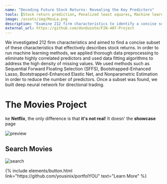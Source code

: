 ```yaml
---
name: "Decoding Future Stock Returns: Revealing the Key Predictors"
tools: [Stock return prediction, Penalized least squares, Machine learning, Neural network, Elastic Net, Panel data, Big Data, Cross-sectional & Time-series Fit]
image: /assets/img/MouLa.png
description: "Examine 212 firm characteristics to identify a concise subset using machine learning methods like SFFS, Bootstrapped-Enhanced Lasso, and Elastic Net that best predict stock returns. Once a subset was found, we built deep neural network for directional trading."
external_url: https://github.com/donQuiote/FIN-407-Project
---
```

We investigated 212 firm characteristics and aimed to find a concise subset of these characteristics that effectively describes stock returns. In order to run machine learning methods, we applied thorough data preprocessing to eliminate highly correlated predictors and used data fitting algorithms to address the high density of missing values. We used methods such as Sequential Forward Floating Selection (SFFS), Bootstrapped-Enhanced Lasso, Bootstrapped-Enhanced Elastic Net, and Nonparametric Estimation in order to reduce the number of predictors. Once a subset was found, we built deep neural network for directional trading.

# The Movies Project

ke **Netflix**, the only difference is that **it's not real**! It doesn' the **showcase** page

![preview](https://www.sketchappsources.com/resources/source-image/we-were-soldiers-landing-page-dbruggisser.jpg)

## Search Movies

![search](https://www.sketchappsources.com/resources/source-image/microsoft-windows-10-virtual-keyboard-diogo-sousa.png)

<p class="text-center">
{% include elements/button.html link="https://github.com/yousinix/portfolYOU" text="Learn More" %}
</p>